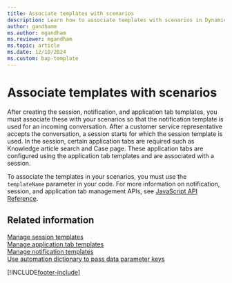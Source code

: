 ```yaml
---
title: Associate templates with scenarios  
description: Learn how to associate templates with scenarios in Dynamics 365 Channel Integration Framework 2.0.
author: gandhamm
ms.author: mgandham
ms.reviewer: mgandham
ms.topic: article
ms.date: 12/10/2024
ms.custom: bap-template
---
```


# Associate templates with scenarios

After creating the session, notification, and application tab templates, you must associate these with your scenarios so that the notification template is used for an incoming conversation. After a customer service representative accepts the conversation, a session starts for which the session template is used. In the session, certain application tabs are required such as Knowledge article search and Case page. These application tabs are configured using the application tab templates and are associated with a session.

To associate the templates in your scenarios, you must use the `templateName` parameter in your code. For more information on notification, session, and application tab management APIs, see [JavaScript API Reference](../develop/reference/microsoft-ciframework-v2.md).


## Related information

[Manage session templates](session-templates-cif.md)   
[Manage application tab templates](application-tab-templates-cif.md)   
[Manage notification templates](notification-templates-cif.md)     
[Use automation dictionary to pass data parameter keys](automation-dictionary-keys-cif.md)   


[!INCLUDE[footer-include](../../../includes/footer-banner.md)]
